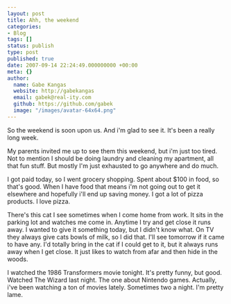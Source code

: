```yaml
---
layout: post
title: Ahh, the weekend
categories:
- Blog
tags: []
status: publish
type: post
published: true
date: 2007-09-14 22:24:49.000000000 +00:00
meta: {}
author:
  name: Gabe Kangas
  website: http://gabekangas
  email: gabek@real-ity.com
  github: https://github.com/gabek
  image: "/images/avatar-64x64.png"
---
```

So the weekend is soon upon us. And i\'m glad to see it. It\'s been a really long week.

My parents invited me up to see them this weekend, but i\'m just too tired. Not to mention I should be doing laundry and cleaning my apartment, all that fun stuff. But mostly I\'m just exhausted to go anywhere and do much.

I got paid today, so I went grocery shopping. Spent about \$100 in food, so that\'s good. When I have food that means i\'m not going out to get it elsewhere and hopefully i\'ll end up saving money. I got a lot of pizza products. I love pizza.

There\'s this cat I see sometimes when I come home from work. It sits in the parking lot and watches me come in. Anytime I try and get close it runs away. I wanted to give it something today, but I didn\'t know what.  On TV they always give cats bowls of milk, so I did that. I\'ll see tomorrow if it came to have any. I\'d totally bring in the cat if I could get to it, but it always runs away when I get close. It just likes to watch from afar and then hide in the woods.

I watched the 1986 Transformers movie tonight. It\'s pretty funny, but good. Watched The Wizard last night. The one about Nintendo games.  Actually, i\'ve been watching a ton of movies lately. Sometimes two a night. I\'m pretty lame.
